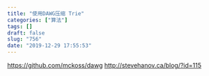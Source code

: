 ```yaml
---
title: "使用DAWG压缩 Trie"
categories: ["算法"]
tags: []
draft: false
slug: "756"
date: "2019-12-29 17:55:53"
---
```


https://github.com/mckoss/dawg
http://stevehanov.ca/blog/?id=115
